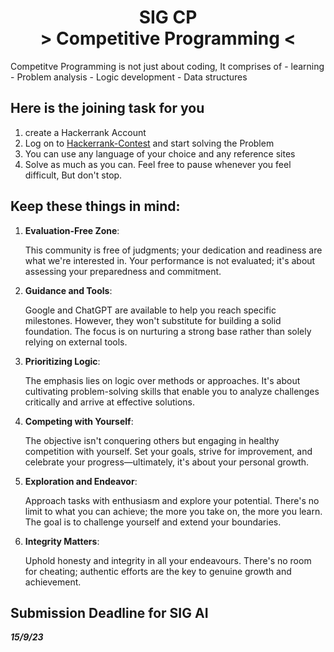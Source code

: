 <p align="center">
<!-- 
<a href="https://aseam.acm.org/">
    <img src="" alt="Logo" width=30%>
  </a>
-->
  <h1 align="center">SIG CP<br>> Competitive Programming <</h1>
  
</p>
Competitve Programming is not just about coding, It comprises of 
- learning
- Problem analysis
- Logic development
- Data structures

## Here is the joining task for you
  1. create a Hackerrank Account
  2. Log on to [Hackerrank-Contest](https://www.hackerrank.com/acm-cp-tasks) and start solving the Problem
  3. You can use any language of your choice and any reference sites
  4. Solve as much as you can. Feel free to pause whenever you feel difficult, But don't stop.

## Keep these things in mind:
  1. **Evaluation-Free Zone**:

      This community is free of judgments; your dedication and readiness are what we're interested in. Your performance is not evaluated; it's about assessing your preparedness and commitment.

  2. **Guidance and Tools**:

      Google and ChatGPT are available to help you reach specific milestones. However, they won't substitute for building a solid foundation. The focus is on nurturing a strong base rather than solely relying on external tools.

  3. **Prioritizing Logic**:

      The emphasis lies on logic over methods or approaches. It's about cultivating problem-solving skills that enable you to analyze challenges critically and arrive at effective solutions.

  4. **Competing with Yourself**:

     The objective isn't conquering others but engaging in healthy competition with yourself. Set your goals, strive for improvement, and celebrate your progress—ultimately, it's about your personal growth.

  5. **Exploration and Endeavor**:

     Approach tasks with enthusiasm and explore your potential. There's no limit to what you can achieve; the more you take on, the more you learn. The goal is to challenge yourself and extend your boundaries.

  6. **Integrity Matters**:
     
      Uphold honesty and integrity in all your endeavours. There's no room for cheating; authentic efforts are the key to genuine growth and achievement.

## Submission Deadline for SIG AI
**_15/9/23_**


